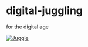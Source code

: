# digital-juggling
for the digital age


[![Juggle]({www.corgibot.cba.pl/logo.jpg})]({https://youtu.be/7tVLOObf9-c} "Digital Juggling")
